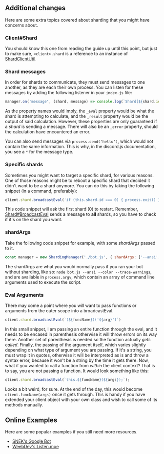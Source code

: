 ## Additional changes

Here are some extra topics covered about sharding that you might have concerns about.

### Client#Shard

You should know this one from reading the guide up until this point, but just to make sure, `<client>.shard` is a reference to an instance of [ShardClientUtil](https://discord.js.org/#/docs/main/stable/class/ShardClientUtil).

### Shard messages

In order for shards to communicate, they must send messages to one another, as they are each their own process. You can listen for these messages by adding the following listener in your `index.js` file:

```js
manager.on('message', (shard, message) => console.log(`Shard[${shard.id}]:${message._eval}:${message._result}`));
```

As the property names would imply, the `_eval` property would be what the shard is attempting to calculate, and the `_result` property would be the output of said calculation. However, these properties are only guaranteed if a _shard_ is sending a message. There will also be an `_error` property, should the calculation have encountered an error.

You can also send messages via `process.send('hello')`, which would not contain the same information. This is why, in the discord.js documentation, you see a `*` for the message type.

### Specific shards

Sometimes you might want to target a specific shard, for various reasons. One of those reasons might be to reboot a specific shard that decided it didn't want to be a shard anymore. You can do this by taking the following snippet (in a command, preferably):

```js
client.shard.broadcastEval('if (this.shard.id === 0) { process.exit() }');
```

This code snippet will ask the first shard (0) to restart. Remember, [Shard#BroadcastEval](https://discord.js.org/#/docs/main/stable/class/ShardClientUtil?scrollTo=broadcastEval) sends a message to **all** shards, so you have to check if it's on the shard you want.

### shardArgs

Take the following code snippet for example, with some _shardArgs_ passed to it.

```js
const manager = new ShardingManager('./bot.js', { shardArgs: ['--ansi', '--color', '--trace-warnings'], token });
```

The shardArgs are what you would normally pass if you ran your bot without sharding, like so: `node bot.js --ansi --color --trace-warnings`, and are available in `process.argv`, which contain an array of command line arguments used to execute the script.

### Eval Arguments

There may come a point where you will want to pass functions or arguments from the outer scope into a broadcastEval.

```js
client.shard.broadcastEval(`(${funcName})('${arg}')`)
```

In this small snippet, I am passing an entire function through the eval, and it needs to be encased in parenthesis otherwise it will throw errors on its way there. Another set of parenthesis is needed so the function actually *gets called*. Finally, the passing of the argument itself, which varies slightly depending on what type of argument you are passing. If it's a string, you must wrap it in quotes, otherwise it will be interpreted as is and throw a syntax error, because it won't be a string by the time it gets there.
Now, what if you wanted to call a function from *within* the client context? That is to say, you are not passing a function. It would look something like this:

```js
client.shard.broadcastEval(`this.${funcName}(${args});`);
```

Looks a bit weird, for sure. At the end of the day, this would become `client.funcName(args)` once it gets through. This is handy if you have extended your client object with your own class and wish to call some of its methods manually.

## Online Examples

Here are some popular examples if you still need more resources.

* [SNEK's Google Bot](https://github.com/devsnek/googlebot)
* [WeebDev's Listen.moe](https://github.com/LISTEN-moe/discord-bot)
